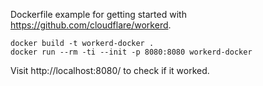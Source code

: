Dockerfile example for getting started with https://github.com/cloudflare/workerd.

```
docker build -t workerd-docker .
docker run --rm -ti --init -p 8080:8080 workerd-docker
```

Visit http://localhost:8080/ to check if it worked.
